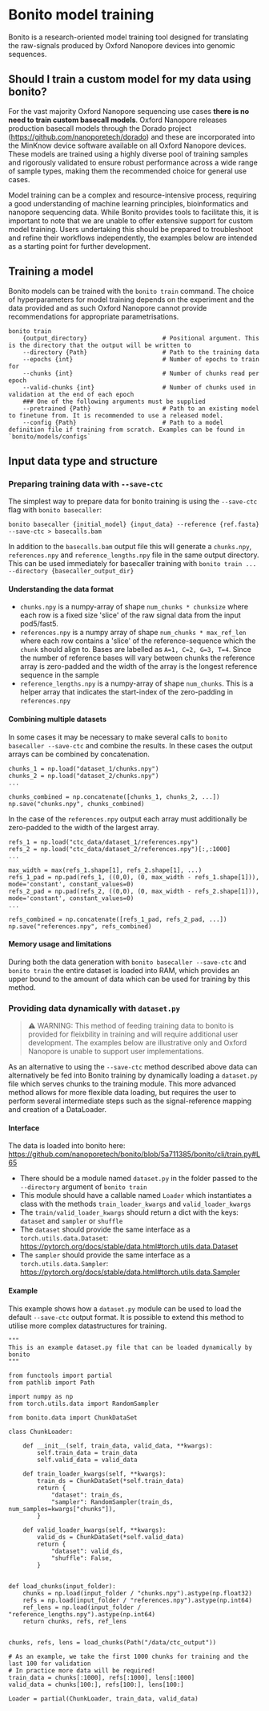 # Bonito model training

Bonito is a research-oriented model training tool designed for translating the raw-signals produced 
by Oxford Nanopore devices into genomic sequences.

## Should I train a custom model for my data using bonito?

For the vast majority Oxford Nanopore sequencing use cases **there is no need to train custom 
basecall models**. Oxford Nanopore releases production basecall models through the Dorado project 
(https://github.com/nanoporetech/dorado) and these are incorporated into the MinKnow device software
available on all Oxford Nanopore devices. These models are trained using a highly diverse pool of 
training samples and rigorously validated to ensure robust performance across a wide range of sample
types, making them the recommended choice for general use cases.

Model training can be a complex and resource-intensive process, requiring a good understanding of 
machine learning principles, bioinformatics and nanopore sequencing data. While Bonito provides 
tools to facilitate this, it is important to note that we are unable to offer extensive support 
for custom model training. Users undertaking this should be prepared to troubleshoot and refine 
their workflows independently, the examples below are intended as a starting point for further 
development.


## Training a model

Bonito models can be trained with the `bonito train` command. The choice of hyperparameters for model training depends on the experiment and the data provided and as such Oxford Nanopore cannot provide recommendations for appropriate parametrisations.

```
bonito train 
    {output_directory}                     # Positional argument. This is the directory that the output will be written to
    --directory {Path}                     # Path to the training data
    --epochs {int}                         # Number of epochs to train for
    --chunks {int}                         # Number of chunks read per epoch
    --valid-chunks {int}                   # Number of chunks used in validation at the end of each epoch
    ### One of the following arguments must be supplied
    --pretrained {Path}                    # Path to an existing model to finetune from. It is recommended to use a released model.
    --config {Path}                        # Path to a model definition file if training from scratch. Examples can be found in `bonito/models/configs`
```

## Input data type and structure

### Preparing training data with `--save-ctc`

The simplest way to prepare data for bonito training is using the `--save-ctc` flag with 
`bonito basecaller`:
```
bonito basecaller {initial_model} {input_data} --reference {ref.fasta} --save-ctc > basecalls.bam
```
In addition to the `basecalls.bam` output file this will generate a `chunks.npy`, `references.npy` 
and `reference_lengths.npy` file in the same output directory. This can be used immediately for 
basecaller training with `bonito train ... --directory {basecaller_output_dir}`

#### Understanding the data format

- `chunks.npy` is a numpy-array of shape `num_chunks * chunksize` where each row is a fixed size 'slice' of the raw signal data from the input pod5/fast5. 
- `references.npy` is a numpy array of shape `num_chunks * max_ref_len` where each row contains a 'slice' of the reference-sequence which the `chunk` should align to. Bases are labelled as `A=1, C=2, G=3, T=4`. Since the number of reference bases will vary between chunks the reference array is zero-padded and the width of the array is the longest reference sequence in the sample
- `reference_lengths.npy` is a numpy-array of shape `num_chunks`. This is a helper array that indicates the start-index of the zero-padding in `references.npy`

#### Combining multiple datasets
In some cases it may be necessary to make several calls to `bonito basecaller --save-ctc` and 
combine the results. In these cases the output arrays can be combined by concatenation. 

```
chunks_1 = np.load("dataset_1/chunks.npy")
chunks_2 = np.load("dataset_2/chunks.npy")
...

chunks_combined = np.concatenate([chunks_1, chunks_2, ...])
np.save("chunks.npy", chunks_combined)
```
In the case of the `references.npy` output each array must additionally be zero-padded to the 
width of the largest array. 
```
refs_1 = np.load("ctc_data/dataset_1/references.npy")
refs_2 = np.load("ctc_data/dataset_2/references.npy")[:,:1000]
...

max_width = max(refs_1.shape[1], refs_2.shape[1], ...)
refs_1_pad = np.pad(refs_1, ((0,0), (0, max_width - refs_1.shape[1])), mode='constant', constant_values=0)
refs_2_pad = np.pad(refs_2, ((0,0), (0, max_width - refs_2.shape[1])), mode='constant', constant_values=0)
... 

refs_combined = np.concatenate([refs_1_pad, refs_2_pad, ...])
np.save("references.npy", refs_combined)
```

#### Memory usage and limitations
During both the data generation with `bonito basecaller --save-ctc` and `bonito train` the entire 
dataset is loaded into RAM, which provides an upper bound to the amount of data which can be used 
for training by this method. 


### Providing data dynamically with `dataset.py` 
> :warning: WARNING: This method of feeding training data to bonito is provided for fleixbility in 
> training and will require additional user development. The examples below are illustrative only 
> and Oxford Nanopore is unable to support user implementations.

As an alternative to using the `--save-ctc` method described above data can alternatively be fed 
into Bonito training by dynamically loading a `dataset.py` file which serves chunks to the training
module. This more advanced method allows for more flexible data loading, but requires the user to 
perform several intermediate steps such as the signal-reference mapping and creation of a DataLoader. 

#### Interface
The data is loaded into bonito here: https://github.com/nanoporetech/bonito/blob/5a711385/bonito/cli/train.py#L65

- There should be a module named `dataset.py` in the folder passed to the `--directory` argument of `bonito train`
- This module should have a callable named `Loader` which instantiates a class with the methods `train_loader_kwargs` and `valid_loader_kwargs`
- The `train/valid_loader_kwargs` should return a dict with the keys: `dataset` and `sampler` or `shuffle`
- The `dataset` should provide the same interface as a `torch.utils.data.Dataset`: https://pytorch.org/docs/stable/data.html#torch.utils.data.Dataset
- The `sampler` should provide the same interface as a `torch.utils.data.Sampler`: https://pytorch.org/docs/stable/data.html#torch.utils.data.Sampler


#### Example
This example shows how a `dataset.py` module can be used to load the default `--save-ctc` output format. It is possible to extend this method to utilise more complex datastructures for training.

```
"""
This is an example dataset.py file that can be loaded dynamically by bonito
"""

from functools import partial
from pathlib import Path

import numpy as np
from torch.utils.data import RandomSampler

from bonito.data import ChunkDataSet

class ChunkLoader:

    def __init__(self, train_data, valid_data, **kwargs):
        self.train_data = train_data
        self.valid_data = valid_data

    def train_loader_kwargs(self, **kwargs):
        train_ds = ChunkDataSet(*self.train_data)
        return {
            "dataset": train_ds,
            "sampler": RandomSampler(train_ds, num_samples=kwargs["chunks"]),
        }

    def valid_loader_kwargs(self, **kwargs):
        valid_ds = ChunkDataSet(*self.valid_data)
        return {
            "dataset": valid_ds,
            "shuffle": False,
        }


def load_chunks(input_folder):
    chunks = np.load(input_folder / "chunks.npy").astype(np.float32)
    refs = np.load(input_folder / "references.npy").astype(np.int64)
    ref_lens = np.load(input_folder / "reference_lengths.npy").astype(np.int64)
    return chunks, refs, ref_lens


chunks, refs, lens = load_chunks(Path("/data/ctc_output"))

# As an example, we take the first 1000 chunks for training and the last 100 for validation
# In practice more data will be required! 
train_data = chunks[:1000], refs[:1000], lens[:1000]
valid_data = chunks[100:], refs[100:], lens[100:]

Loader = partial(ChunkLoader, train_data, valid_data)

```
